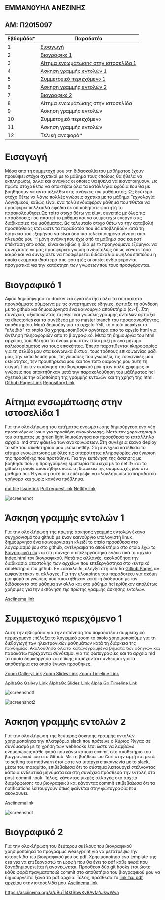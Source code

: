 ## ΕΜΜΑΝΟΥΗΛ ΑΝΕΖΙΝΗΣ
## ΑΜ: Π2015097


| Εβδομάδα* | Παραδοτέο |
| --- | --- |
| 1 | [Eισαγωγή](#Εισαγωγή) |
| 2 | [Βιογραφικό 1](#Βιογραφικό-1) |
| 3 | [Αίτημα ενσωμάτωσης στην ιστοσελίδα 1](#Αίτημα-ενσωμάτωσης-στην-ιστοσελίδα-1) |
| 4 | [Άσκηση γραμμής εντολών 1](#Άσκηση-γραμμής-εντολών-1) |
| 5 | [Συμμετοχικό περιεχόμενο 1](#Συμμετοχικό-περιεχόμενο-1) |
| 6 | [Άσκηση γραμμής εντολών 2](#Άσκηση-γραμμής-εντολών-2) |
| 7 | [Βιογραφικό 2](#Βιογραφικό-2) |
| 8 | Αίτημα ενσωμάτωσης στην ιστοσελίδα |
| 9 | Άσκηση γραμμής εντολών |
| 10 | Συμμετοχικό περιεχόμενο |
| 11 | Άσκηση γραμμής εντολών |
| 12 | Τελική αναφορά* |

# Εισαγωγή

Μέσα απο τη συμμετοχή μου στη διδασκαλία του μαθήματος έχουν προκύψει στόχοι σχετικοί με το μάθημα τους οποίους θα ήθελα να εκπληρώσω, αλλα και ανάγκες οι οποίες θα ήθελα να ικανοποιηθούν. Ως πρώτο στόχο θέτω να αποκτήσω όλα τα κατάλληλα εφόδια που θα με βοηθήσουν να ανταπεξέλθω στις ανάγκες του μαθήματος. Ως δεύτερο στόχο θέτω να λάνω πολλές γνώσεις σχετικά με το μάθημα Τεχνολογία Λογισμικού, καθώς είναι ενα πολύ ενδιαφέρον μάθημα που τίθεται να προσφέρει πολλαπλά εφόδια σε οποιοδήποτε φοιτητή το παρακολουθήσει.Ως τρίτο στόχο θέτω να είμαι συνεπής με όλες τις παραδόσεις που απαιτεί το μάθημα και να συμμετέχω ενεργά στις διαδικασίες του μαθήματος. Ως τελευταίο στόχο θέτω να την καταβολή προσπάθειας έτσι ώστε τα παραδοτέα που θα υποβληθούν κατά τη διάρκεια του εξαμήνου να είναι όσο πιο τελειοποιημένα γίνεται απο πλευράς μου. Η μόνη ανάγκη που έχω από το μάθημα σας και κατ' επέκταση απο εσάς, είναι ακριβώς η ίδια με το προηγούμενο εξάμηνο: να συνεχίσετε να μας προσφέρετε γνώση ανιδιοτελώς όπως κάνετε τόσο καιρό και να συνεχίσετε να προσφέρεται διδασκαλία υψηλού επιπέδου η οποία εκτιμάται ιδιαίτερα απο φοιτητές οι οποίοι ενδιαφέρονται πραγματικά για την κατάκτηση των γνώσεων που τους προσφέρονται.

# Βιογραφικό 1

Αφού δημιούργησα το docker και εγκατέστησα όλα τα απαραίτητα προγράμματα σύμφωνα με τις αναρτημένες οδηγίες, έφτιαξα τη σύνδεση με το github και δημοιούργησα ένα καινούργιο αποθετήριο (cv-1). Στη συνέχεια, αξιοποιώντας το jekyll και γνώσεις γραμμής εντολών έφτιαξα τα directories και τα συνέδεσα με το master branch του προαφανερθέντος αποθετηρίου. Μετά δημιούργησα το αρχείο YML το οποίο περιέχει τα "κλειδιά" τα οποία θα χρησιμοποιηθούν αργότερα απο το αρχείο html για άντληση πληροφοριών απο το βιογραφικό. Μετά τη δημιουργία του html αρχείου, τοποθέτησα το όνομα μου στον τίτλο μαζί με ενα μήνυμα καλωσορίσματος για τους επισκέπτες. Έπειτα παρατίθενται πληροφορίες για τη σελίδα μου στα κοινωνικά δίκτυα, τους τρόπους επικοινωνίας μαζί μου, την εκπαίδευση μου, τις γλώσσες που γνωρίζω, τις κοινωνικές μου δεξιότητες, την προϋπηρεσία μου και τον τόπο διαμονής μου αυτή τη στιγμή. Για την εκπόνηση του βιογραφικού μου ήταν πολύ χρήσιμες οι γνώσεις που αποκτήθηκαν μετά την παρακολούθηση τού μάθήματος hci σχετικά με την αξιοποίηση της γραμμής εντολών και τη χρήση της html.
[Github Pages Link](https://p15anez.github.io/cv-1/)
[Repository Link](https://github.com/p15anez/cv-1/tree/master)

# Αίτημα ενσωμάτωσης στην ιστοσελίδα 1
Για την ολοκλήρωση του αιτήματος ενσωμάτωσης δημιούργησα ένα νέο προτεινόμενο issue για προσθήκη ανακοίνωσης. Μετά τον χαρακτηρισμό του αιτήματος με green light δημιούργησα και προσέθεσα το κατάλληλο αρχείο .md στον φάκελο των ανακοινώσεων. Στη συνέχεια έκανα deploy το site του αποθετηρίου μου μέσω netlify. Στη συνέχεια κατέθεσα το αίτημα ενσωμάτωσης με όλες τις απαραίτητες πληροφορίες για έγκριση της προσθήκης που προτάθηκε. Για την εκπόνηση της άσκησης με βοήθησε πολύ η προηγούμενη εμμπειρία που είχα με το netlify και το github η οποία αποκτήθηκε κατά τη διάρκεια της συμμετοχής μου στο μάθημα hci. Η γνώση αυτή που επέτρεψε να ολοκληρώσω το παραδοτέο γρήγορα και χωρίς κανένα πρόβλημα.

[md file](https://github.com/p15anez/sitegr/blob/2015097/all_collections/_posts/2021-02-22-Diavouleusi-sxedio-eswterikou-kanonismou.md)
[Ιssue link](https://github.com/ioniodi/sitegr/issues/34)
[Pull request link](https://github.com/ioniodi/sitegr/pull/98)
[Νetlify link](https://p15anez-unofficialionio.netlify.app/posts/2021/02/22/diavouleusi-sxedio-eswterikou-kanonismou/)

![screenshot](https://i.imgur.com/g4BHPYq.jpg)

# Άσκηση γραμμής εντολών 1
Για την ολοκλήρωση της πρώτης άσκησης γραμμής εντολών έκανα συγχρονισμό του github με  έναν καινούργιο υπολογιστή linux, δημιούργησα ένα καινούργιο ssh κλειδί το οποίο προσέθεσα στο λογαριασμό μου στο github, αντέγραψα το αποθετήριο στο οποίο έχω το [βιογραφικό μου](https://github.com/p15anez/cv-1) και στη συνέχεια επεξεργάστηκα ενδεικτικά το αρχείο index.html του βιογραφικού. Μετά τις αλλαγές, ακολούθησα την διαδικασία αποστολής των αρχείων που επεξεργάστηκα στο κεντρικό αποθετήριο του github. Εν κατακλείδι, έλεγξα στη σελίδα [Github Pages](https://p15anez.github.io/cv-1/) αν εμφανίστηκαν οι αλλαγές. Για την υλοποίηση του παραδοτέου για ακόμη μια φορά οι γνώσεις που αποκτήθηκαν κατά τη διάδραση με τον διδάσκοντα στο μάθημα sw αλλα και στο μάθημα hci κρίθηκαν απολύτως χρήσιμες για την εκπόνηση της πρώτης γραμμής άσκησης εντολών.

[Αsciinema link](https://asciinema.org/a/398782)

# Συμμετοχικό περιεχόμενο 1
Αυτή την εβδομάδα για την εκπόνηση του παραδοτέου συμμετοχικό περιεχόμενο επέλεξα το λογισμικό zoom το οποίο χρησιμοποιούμε για τη διεξαγωγή των ηλεκτρονικών μαθημάτων κατά τη διάρκεια της πανδημίας. Ακολούθησα όλα τα καταγεγραμμένα βήματα των οδηγιών και παρακάτω παρέχονται σύνδεσμοι για τις φωτογραφίες και τα αρχείο md τα οποία δημιούργησα και επίσης παρέχονται σύνδεσμοι για τα αποθετήρια στα οποία έγιναν προσθήκες.

[Zoom Gallery Link](https://p15anez-pibook.netlify.app/gallery/zoom/)
[Zoom Slides Link](https://p15anez-pibook.netlify.app/slides/models/)
[Zoom Timeline Link](https://p15anez-pibook.netlify.app/timeline/collaboration/)

[AplhaGo Gallery Link](https://p15anez-pibook.netlify.app/gallery/alpha-go/)
[AlphaGo Slides Link](https://p15anez-pibook.netlify.app/slides/learning/)
[Alpha Go Timeline Link](https://p15anez-pibook.netlify.app/timeline/learning/)

![screenshot1](https://i.imgur.com/OClyDgj.png)

![screenshot2](https://i.imgur.com/cl2CySW.jpg)

# Άσκηση γραμμής εντολών 2

Για την ολοκλήρωση της δεύτερης άσκησης γραμμής εντολών χρησιμοποίησα την πλατφόρμα slack που πρότεινε ο Κύριος Ρίγγας σε συνδυασμό με τη χρήση των webhooks έτσι ώστε να λαμβάνω ενημερώσεις κάθε φορά που κάνω κάποια commit στο αποθετήριο του βιογραφικού μου στο Github. Με τη βοήθεια του Curl στην αρχή και μετά το setting του mqttwarn έτσι ώστε να υπάρχει επικοινωνία με το slack, μέσω του mosquitto, επιβεβαίωσα  ότι το σύστημα λειτουργεί στέλνοντας κάποια ενδεικτικά μηνύματα και στη συνέχεια πρόσθεσα την εντολή στο post-commit hook. Τέλος, κάνοντας μικρές αλλαγές στο αρχείο διαμόρφωσης του βιογραφικού και κάνοντας commit επιβεβαίωσα ότι τα notifications λειτουργούν όπως φαίνεται στην φωτογραφία που ακολουθεί.

[Asciinemalink](https://asciinema.org/a/403108)

![screenshot](https://i.imgur.com/294ILYc.jpg)

# Βιογραφικό 2

Για την ολοκλήρωση του δεύτερου σκέλους του βιογραφικού χρησιμοποίησα το πρόγραμμα weasyprint για να μετατρέψω την ιστοσελίδα του βιογραφικού μου σε pdf. Χρησιμοποίησα ενα template της css για να επεξεργαστώ τη μορφή που θα έχει το pdf κάθε φορά που ξαναδημιουργείται ή ανανεώνεται. Πρόσθεσα δύο git hooks έτσι ώστε κάθε φορά πραγματοποιώ commit στο αποθετήριο του βιογραφικού μου να δημιουργείται ξανά το pdf αρχείο. Τέλος, πρόσθεσα το [link του pdf αρχείου](https://p15anez.github.io/cv-1/pdf/cv.pdf) στην ιστοσελίδα μου.
[Asciinema link](https://asciinema.org/a/404852)




https://asciinema.org/a/uBuT14ktSbwKy8AvfaAJkwWva
